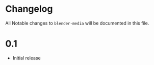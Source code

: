 # Changelog

All Notable changes to `blender-media` will be documented in this file.

# 0.1
- Initial release
